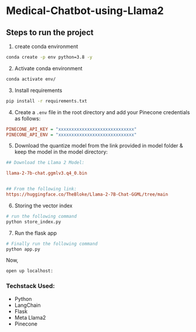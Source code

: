 # Medical-Chatbot-using-Llama2

## Steps to run the project

1. create conda environment
```bash
conda create -p env python=3.8 -y
```
2. Activate conda environment
```bash
conda activate env/
```
3. Install requirements
```bash
pip install -r requirements.txt
```

4. Create a `.env` file in the root directory and add your Pinecone credentials as follows:

```ini
PINECONE_API_KEY = "xxxxxxxxxxxxxxxxxxxxxxxxxxxxx"
PINECONE_API_ENV = "xxxxxxxxxxxxxxxxxxxxxxxxxxxxx"
```


5. Download the quantize model from the link provided in model folder & keep the model in the model directory:

```ini
## Download the Llama 2 Model:

llama-2-7b-chat.ggmlv3.q4_0.bin


## From the following link:
https://huggingface.co/TheBloke/Llama-2-7B-Chat-GGML/tree/main
```

6. Storing the vector index
```bash
# run the following command
python store_index.py
```

7. Run the flask app
```bash
# Finally run the following command
python app.py
```

Now,
```bash
open up localhost:
```


### Techstack Used:

- Python
- LangChain
- Flask
- Meta Llama2
- Pinecone

